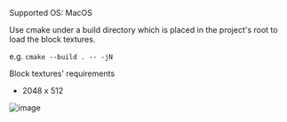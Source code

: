 Supported OS: MacOS

Use cmake under a build directory which is placed in the project's root to load the block textures.

e.g. `cmake --build . -- -jN`

Block textures' requirements
- 2048 x 512

![image](https://user-images.githubusercontent.com/37573952/57754609-cdb3fc00-7729-11e9-8e23-8bdd51c195b7.png)
